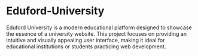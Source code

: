 # Eduford-University
Eduford University is a modern educational platform designed to showcase the essence of a university website. This project focuses on providing an intuitive and visually appealing user interface, making it ideal for educational institutions or students practicing web development.
